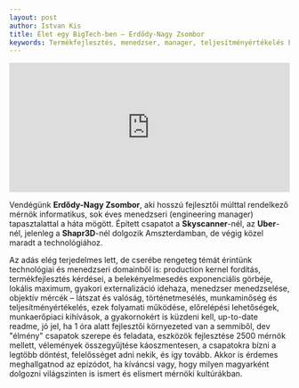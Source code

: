 ```yaml
---
layout: post
author: Istvan Kis
title: Élet egy BigTech-ben – Erdődy-Nagy Zsombor
keywords: Termékfejlesztés, menedzser, manager, teljesítményértékelés Erdődy-Nagy Zsombor, Danubius podcast
---
```


<iframe src="https://open.spotify.com/embed/episode/1MvMkFXCC8DVci2dvz103n?utm_source=generator" title="Bigtech élet" width="100%" height="232" frameBorder="0" allowfullscreen="" allow="autoplay; clipboard-write; encrypted-media; fullscreen; picture-in-picture"></iframe>

Vendégünk **Erdődy-Nagy Zsombor**, aki hosszú fejlesztői múlttal rendelkező mérnök informatikus, sok éves menedzseri (engineering manager) tapasztalattal a háta mögött. Épített csapatot a **Skyscanner**-nél, az **Uber**-nél, jelenleg a **Shapr3D**-nél dolgozik Amszterdamban, de végig közel maradt a technológiához.

Az adás elég terjedelmes lett, de cserébe rengeteg témát érintünk technológiai és menedzseri domainből is: production kernel fordítás, termékfejlesztés kérdései, a belekényelmesedés exponenciális görbéje, lokális maximum, gyakori externalizáció idehaza, menedzser menedzselése, objektív mércék – látszat és valóság, történetmesélés, munkaminőség és teljesítményértékelés, ezek folyamati működése, előrelépési lehetőségek, munkaerőpiaci kihívások, a gyakornokért is küzdeni kell, up-to-date readme, jó jel, ha 1 óra alatt fejlesztői környezeted van a semmiből, dev "élmény" csapatok szerepe és feladata, eszközök fejlesztése 2500 mérnök mellett, vélemények összegyűjtése káoszmentesen, a csapatokra bízni a legtöbb döntést, felelősséget adni nekik, és így tovább. Akkor is érdemes meghallgatnod az epizódot, ha kíváncsi vagy, hogy milyen magyarként dolgozni világszinten is ismert és elismert mérnöki kultúrákban.

